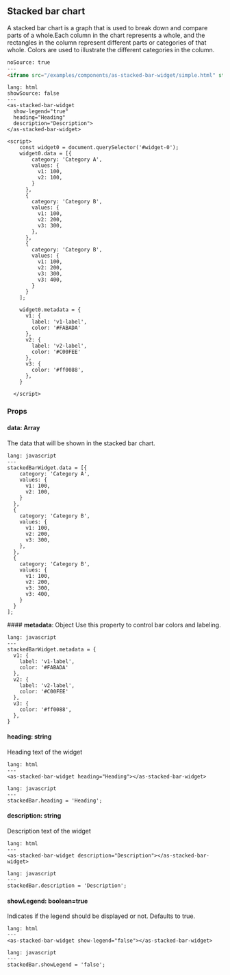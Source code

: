 ## Stacked bar chart

A stacked bar chart is a graph that is used to break down and compare parts of a whole.Each column in the chart represents a whole, and the rectangles in the column represent different parts or categories of that whole. Colors are used to illustrate the different categories in the column.

```html
noSource: true
---
<iframe src="/examples/components/as-stacked-bar-widget/simple.html" style="width: 100%; height: 354px;">
```

```code
lang: html
showSource: false
---
<as-stacked-bar-widget 
  show-legend="true"
  heading="Heading"
  description="Description">
</as-stacked-bar-widget>

<script>
    const widget0 = document.querySelector('#widget-0');
    widget0.data = [{
        category: 'Category A',
        values: {
          v1: 100,
          v2: 100,
        }
      },
      {
        category: 'Category B',
        values: {
          v1: 100,
          v2: 200,
          v3: 300,
        },
      },
      {
        category: 'Category B',
        values: {
          v1: 100,
          v2: 200,
          v3: 300,
          v3: 400,
        }
      }
    ];

    widget0.metadata = {
      v1: {
        label: 'v1-label',
        color: '#FABADA'
      },
      v2: {
        label: 'v2-label',
        color: '#C00FEE'
      },
      v3: {
        color: '#ff0088',
      },
    }

  </script>
```


### Props

#### **data**: Array<RawStackedBarData>
The data that will be shown in the stacked bar chart.

```code
lang: javascript
---
stackedBarWidget.data = [{
    category: 'Category A',
    values: {
      v1: 100,
      v2: 100,
    }
  },
  {
    category: 'Category B',
    values: {
      v1: 100,
      v2: 200,
      v3: 300,
    },
  },
  {
    category: 'Category B',
    values: {
      v1: 100,
      v2: 200,
      v3: 300,
      v3: 400,
    }
  }
];
```


#### **metadata**: Object
Use this property to control bar colors and labeling.

```code
lang: javascript
---
stackedBarWidget.metadata = {
  v1: {
    label: 'v1-label',
    color: '#FABADA'
  },
  v2: {
    label: 'v2-label',
    color: '#C00FEE'
  },
  v3: {
    color: '#ff0088',
  },
}
```

#### **heading**: string
Heading text of the widget

```code
lang: html
---
<as-stacked-bar-widget heading="Heading"></as-stacked-bar-widget>
```
```code
lang: javascript
---
stackedBar.heading = 'Heading';
```

#### **description**: string
Description text of the widget

```code
lang: html
---
<as-stacked-bar-widget description="Description"></as-stacked-bar-widget>
```
```code
lang: javascript
---
stackedBar.description = 'Description';
```


#### **showLegend**: boolean=true
Indicates if the legend should be displayed or not. Defaults to true.

```code
lang: html
---
<as-stacked-bar-widget show-legend="false"></as-stacked-bar-widget>
```
```code
lang: javascript
---
stackedBar.showLegend = 'false';
```
